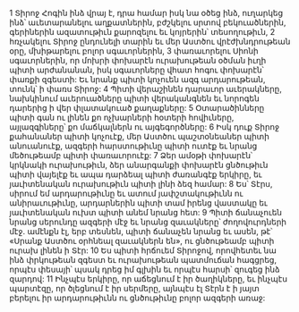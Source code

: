 1 Տիրոջ Հոգին ինձ վրայ է,
դրա համար իսկ նա օծեց ինձ, ուղարկեց ինձ՝ աւետարանելու աղքատներին,
բժշկելու սրտով բեկուածներին,
գերիներին ազատութիւն քարոզելու
եւ կոյրերին՝ տեսողութիւն,
2 հռչակելու Տիրոջ ընդունելի տարին
եւ մեր Աստծու վրէժխնդրութեան օրը,
մխիթարելու բոլոր սգաւորներին,
3 փառաւորելու Սիոնի սգաւորներին,
որ մոխրի փոխարէն ուրախութեան օծման իւղի պիտի արժանանան,
իսկ սգաւորները վհատ հոգու փոխարէն՝ փառքի զգեստի:
Եւ նրանք պիտի կոչուեն ազգ արդարութեան,
տունկ՝ ի փառս Տիրոջ:
4 Պիտի վերաշինեն դարաւոր աւերակները,
նախկինում աւերուածները պիտի վերականգնեն
եւ նորոգեն դարերից ի վեր փլատակուած քաղաքները:
5 Օտարածինները պիտի գան ու լինեն քո ոչխարների հօտերի հովիւները,
այլազգիները՝ քո մաճկալներն ու այգեգործները:
6 Իսկ դուք Տիրոջ քահանաներ պիտի կոչուէք,
մեր Աստծու պաշտօնեաներ պիտի անուանուէք,
ազգերի հարստութիւնը պիտի ուտէք
եւ նրանց մեծութեամբ պիտի փառաւորուէք:
7 Ձեր ամօթի փոխարէն՝ կրկնակի ուրախութիւն,
ձեր անարգանքի փոխարէն ցնծութիւն պիտի վայելէք
եւ ապա դարձեալ պիտի ժառանգէք երկիրը,
եւ յաւիտենական ուրախութիւն պիտի լինի ձեզ համար:
8 Ես՝ Տէրս, սիրում եմ արդարութիւնը
եւ ատում յափշտակութիւնն ու անիրաւութիւնը,
արդարներին պիտի տամ իրենց վաստակը
եւ յաւիտենական ուխտ պիտի անեմ նրանց հետ:
9 Պիտի ճանաչուեն նրանց սերունդը ազգերի մէջ
եւ նրանց զաւակները՝ ժողովուրդների մէջ.
ամէնքն էլ, երբ տեսնեն,
պիտի ճանաչեն նրանց եւ ասեն, թէ՝
«Սրանք Աստծու օրհնեալ զաւակներն են»,
ու ցնծութեամբ պիտի ուրախ լինեն ի Տէր:
10 Ես պիտի հրճուեմ Տիրոջով,
որովհետեւ նա ինձ փրկութեան զգեստ եւ ուրախութեան պատմուճան հագցրեց,
որպէս փեսայի՝ պսակ դրեց իմ գլխին
եւ որպէս հարսի՝ զուգեց ինձ զարդով:
11 Ինչպէս երկիրը, որ աճեցնում է իր ծաղիկները,
եւ ինչպէս պարտէզը, որ ծլեցնում է իր սերմերը,
այնպէս էլ Տէրն է ի յայտ բերելու
իր արդարութիւնն ու ցնծութիւնը բոլոր ազգերի առաջ:
